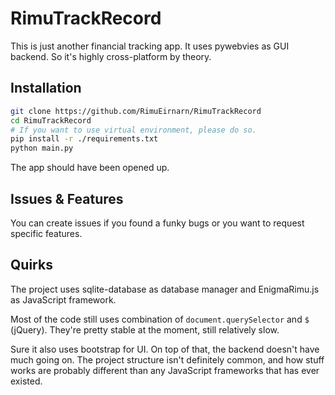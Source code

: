 # RimuTrackRecord

This is just another financial tracking app. It uses pywebvies as GUI backend. So it's highly cross-platform by theory.

## Installation

```sh
git clone https://github.com/RimuEirnarn/RimuTrackRecord
cd RimuTrackRecord
# If you want to use virtual environment, please do so.
pip install -r ./requirements.txt
python main.py
```

The app should have been opened up.

## Issues & Features

You can create issues if you found a funky bugs or you want to request specific features.

## Quirks

The project uses sqlite-database as database manager and EnigmaRimu.js as JavaScript framework.

Most of the code still uses combination of `document.querySelector` and `$` (jQuery). They're pretty stable at the moment, still relatively slow.

Sure it also uses bootstrap for UI. On top of that, the backend doesn't have much going on. The project structure isn't definitely common, and how stuff works are probably different than any JavaScript frameworks that has ever existed.